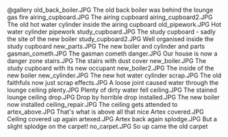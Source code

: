 @gallery
old_back_boiler.JPG		The old back boiler was behind the lounge gas fire
airing_cupboard.JPG		The airing cupboard
airing_cupboard2.JPG		The old hot water cylinder inside the airing cupboard
old_pipework.JPG		Hot water cylinder pipework
study_cupboard.JPG		The study cupboard - sadly the site of the new boiler
study_cupboard2.JPG		Well organised inside the study cupboard
new_parts.JPG		The new boiler and cylinder and parts
gasman_cometh.JPG		The gasman cometh
danger.JPG		Our house is now a danger zone
stairs.JPG		The stairs with dust cover
new_boiler.JPG		The study cupboard with its new occupant
new_boiler2.JPG		The inside of the new boiler
new_cylinder.JPG		The new hot water cylinder
scrap.JPG		The old faithfuls now just scrap
effects.JPG		A loose joint caused water through the lounge ceiling
plenty.JPG		Plenty of dirty water fell
ceiling.JPG		The stained lounge ceiling
drop.JPG		Drop by horrible drop
installed.JPG		The new boiler now installed
ceiling_repair.JPG		The ceiling gets attended to
artex_above.JPG		That's what is above all that nice Artex
covered.JPG		Ceiling covered up again
artexed.JPG		Artex back again
splodge.JPG		But a slight splodge on the carpet!
no_carpet.JPG		So up came the old carpet
